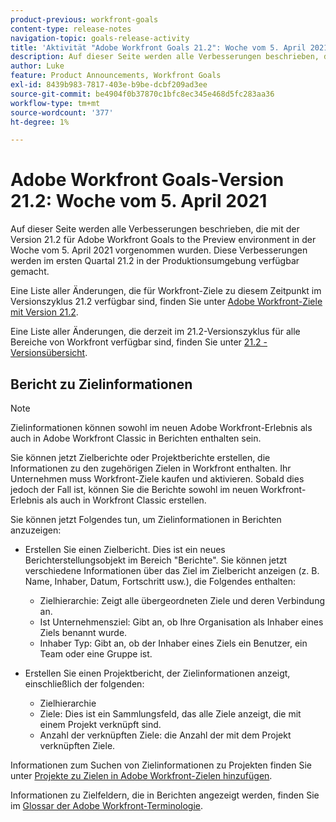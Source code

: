 ```yaml
---
product-previous: workfront-goals
content-type: release-notes
navigation-topic: goals-release-activity
title: 'Aktivität "Adobe Workfront Goals 21.2": Woche vom 5. April 2021'
description: Auf dieser Seite werden alle Verbesserungen beschrieben, die mit der Version 21.2 für Adobe Workfront Goals to the Preview environment in der Woche vom 5. April 2021 vorgenommen wurden. Diese Verbesserungen werden im ersten Quartal 21.2 in der Produktionsumgebung verfügbar gemacht.
author: Luke
feature: Product Announcements, Workfront Goals
exl-id: 8439b983-7817-403e-b9be-dcbf209ad3ee
source-git-commit: be4904f0b37870c1bfc8ec345e468d5fc283aa36
workflow-type: tm+mt
source-wordcount: '377'
ht-degree: 1%

---
```


# Adobe Workfront Goals-Version 21.2: Woche vom 5. April 2021

Auf dieser Seite werden alle Verbesserungen beschrieben, die mit der Version 21.2 für Adobe Workfront Goals to the Preview environment in der Woche vom 5. April 2021 vorgenommen wurden. Diese Verbesserungen werden im ersten Quartal 21.2 in der Produktionsumgebung verfügbar gemacht.

Eine Liste aller Änderungen, die für Workfront-Ziele zu diesem Zeitpunkt im Versionszyklus 21.2 verfügbar sind, finden Sie unter [Adobe Workfront-Ziele mit Version 21.2](../../../../product-announcements/product-releases/goals-release-activity/goals-21.2-release/goals-release-21-2.md).

Eine Liste aller Änderungen, die derzeit im 21.2-Versionszyklus für alle Bereiche von Workfront verfügbar sind, finden Sie unter [21.2 - Versionsübersicht](../../../../product-announcements/product-releases/21.2-release-activity/21-2-release-overview.md).

## Bericht zu Zielinformationen

>[!NOTE]
>
>Zielinformationen können sowohl im neuen Adobe Workfront-Erlebnis als auch in Adobe Workfront Classic in Berichten enthalten sein.

Sie können jetzt Zielberichte oder Projektberichte erstellen, die Informationen zu den zugehörigen Zielen in Workfront enthalten. Ihr Unternehmen muss Workfront-Ziele kaufen und aktivieren. Sobald dies jedoch der Fall ist, können Sie die Berichte sowohl im neuen Workfront-Erlebnis als auch in Workfront Classic erstellen.

Sie können jetzt Folgendes tun, um Zielinformationen in Berichten anzuzeigen:

* Erstellen Sie einen Zielbericht. Dies ist ein neues Berichterstellungsobjekt im Bereich &quot;Berichte&quot;. Sie können jetzt verschiedene Informationen über das Ziel im Zielbericht anzeigen (z. B. Name, Inhaber, Datum, Fortschritt usw.), die Folgendes enthalten:

   * Zielhierarchie: Zeigt alle übergeordneten Ziele und deren Verbindung an.
   * Ist Unternehmensziel: Gibt an, ob Ihre Organisation als Inhaber eines Ziels benannt wurde.
   * Inhaber Typ: Gibt an, ob der Inhaber eines Ziels ein Benutzer, ein Team oder eine Gruppe ist.

* Erstellen Sie einen Projektbericht, der Zielinformationen anzeigt, einschließlich der folgenden:

   * Zielhierarchie
   * Ziele: Dies ist ein Sammlungsfeld, das alle Ziele anzeigt, die mit einem Projekt verknüpft sind.
   * Anzahl der verknüpften Ziele: die Anzahl der mit dem Projekt verknüpften Ziele.

Informationen zum Suchen von Zielinformationen zu Projekten finden Sie unter [Projekte zu Zielen in Adobe Workfront-Zielen hinzufügen](../../../../workfront-goals/results-and-activities/connect-projects-to-goals-overview.md).

Informationen zu Zielfeldern, die in Berichten angezeigt werden, finden Sie im [Glossar der Adobe Workfront-Terminologie](../../../../workfront-basics/navigate-workfront/workfront-navigation/workfront-terminology-glossary.md).

